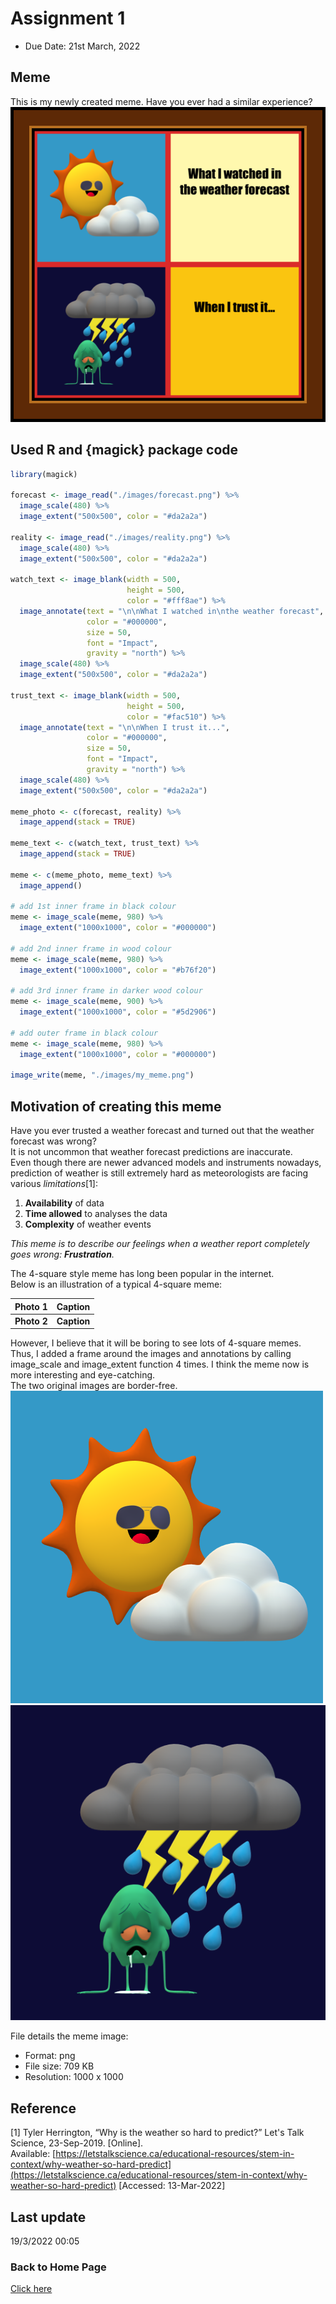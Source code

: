 # Assignment 1
* Due Date: 21st March, 2022

## Meme
This is my newly created meme. Have you ever had a similar experience?
![my_meme](./images/my_meme.png)
## Used R and {magick} package code
```r
library(magick)

forecast <- image_read("./images/forecast.png") %>%
  image_scale(480) %>%
  image_extent("500x500", color = "#da2a2a")

reality <- image_read("./images/reality.png") %>%
  image_scale(480) %>%
  image_extent("500x500", color = "#da2a2a")

watch_text <- image_blank(width = 500,
                          height = 500,
                          color = "#fff8ae") %>%
  image_annotate(text = "\n\nWhat I watched in\nthe weather forecast",
                 color = "#000000",
                 size = 50,
                 font = "Impact",
                 gravity = "north") %>%
  image_scale(480) %>%
  image_extent("500x500", color = "#da2a2a")

trust_text <- image_blank(width = 500,
                          height = 500,
                          color = "#fac510") %>%
  image_annotate(text = "\n\nWhen I trust it...",
                 color = "#000000",
                 size = 50,
                 font = "Impact",
                 gravity = "north") %>%
  image_scale(480) %>%
  image_extent("500x500", color = "#da2a2a")

meme_photo <- c(forecast, reality) %>%
  image_append(stack = TRUE)

meme_text <- c(watch_text, trust_text) %>%
  image_append(stack = TRUE)

meme <- c(meme_photo, meme_text) %>%
  image_append()

# add 1st inner frame in black colour
meme <- image_scale(meme, 980) %>%
  image_extent("1000x1000", color = "#000000")

# add 2nd inner frame in wood colour
meme <- image_scale(meme, 980) %>%
  image_extent("1000x1000", color = "#b76f20")

# add 3rd inner frame in darker wood colour
meme <- image_scale(meme, 900) %>%
  image_extent("1000x1000", color = "#5d2906")

# add outer frame in black colour
meme <- image_scale(meme, 980) %>%
  image_extent("1000x1000", color = "#000000")

image_write(meme, "./images/my_meme.png")
```
## Motivation of creating this meme
Have you ever trusted a weather forecast and turned out that the weather forecast was wrong?  
It is not uncommon that weather forecast predictions are inaccurate.  
Even though there are newer advanced models and instruments nowadays, prediction of weather is still extremely hard as meteorologists are facing various *limitations*[1]:   
1. **Availability** of data
2. **Time allowed** to analyses the data
3. **Complexity** of weather events  

*This meme is to describe our feelings when a weather report completely goes wrong: **Frustration**.*  

The 4-square style meme has long been popular in the internet.  
Below is an illustration of a typical 4-square meme:

| Photo 1 | Caption |
| --- | --- |
| **Photo 2** | **Caption** |

However, I believe that it will be boring to see lots of 4-square memes. Thus, I added a frame around the images and annotations by calling image_scale and image_extent function 4 times. I think the meme now is more interesting and eye-catching.  
The two original images are border-free.  
![](./images/forecast.png)
![](./images/reality.png)  

File details the meme image:
* Format: png
* File size: 709 KB
* Resolution: 1000 x 1000

## Reference
[1] Tyler Herrington, “Why is the weather so hard to predict?” Let's Talk Science, 23-Sep-2019. [Online].  
Available: [https://letstalkscience.ca/educational-resources/stem-in-context/why-weather-so-hard-predict](https://letstalkscience.ca/educational-resources/stem-in-context/why-weather-so-hard-predict) [Accessed: 13-Mar-2022]

## Last update
19/3/2022 00:05

### Back to Home Page
[Click here](https://220pmc.github.io/portfolio/)

